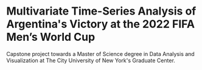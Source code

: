 # Multivariate Time-Series Analysis of Argentina's Victory at the 2022 FIFA Men’s World Cup
Capstone project towards a Master of Science degree in Data Analysis and Visualization at The City University of New York's Graduate Center.
